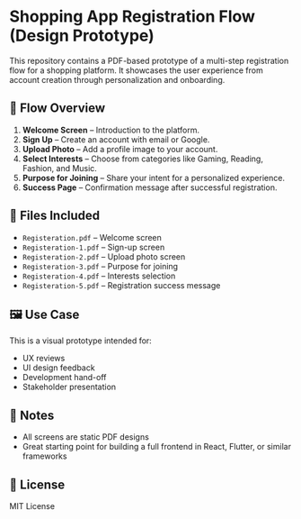 # Shopping App Registration Flow (Design Prototype)

This repository contains a PDF-based prototype of a multi-step registration flow for a shopping platform. It showcases the user experience from account creation through personalization and onboarding.

## 🧭 Flow Overview

1. **Welcome Screen** – Introduction to the platform.
2. **Sign Up** – Create an account with email or Google.
3. **Upload Photo** – Add a profile image to your account.
4. **Select Interests** – Choose from categories like Gaming, Reading, Fashion, and Music.
5. **Purpose for Joining** – Share your intent for a personalized experience.
6. **Success Page** – Confirmation message after successful registration.

## 📄 Files Included

- `Registeration.pdf` – Welcome screen
- `Registeration-1.pdf` – Sign-up screen
- `Registeration-2.pdf` – Upload photo screen
- `Registeration-3.pdf` – Purpose for joining
- `Registeration-4.pdf` – Interests selection
- `Registeration-5.pdf` – Registration success message

## 🖼️ Use Case

This is a visual prototype intended for:

- UX reviews
- UI design feedback
- Development hand-off
- Stakeholder presentation

## 🔖 Notes

- All screens are static PDF designs
- Great starting point for building a full frontend in React, Flutter, or similar frameworks

## 📝 License

MIT License
